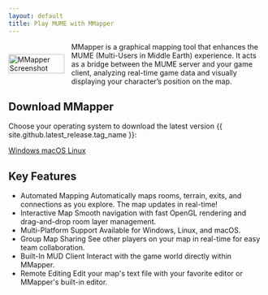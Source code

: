 ```yaml
---
layout: default
title: Play MUME with MMapper
---
```


<div id="index-screenshot-flex" style="display: flex; justify-content: space-between; align-items: center;">
    <img src="{{ site.screenshot }}" alt="MMapper Screenshot" style="display: block; margin: 0 auto; width: 100%; max-width: 400px; height: auto; margin-right: 1em;">
    MMapper is a graphical mapping tool that enhances the MUME (Multi-Users in Middle Earth) experience. It acts as a bridge between the MUME server and your game client, analyzing real-time game data and visually displaying your character’s position on the map.
</div>

## Download MMapper

Choose your operating system to download the latest version {{ site.github.latest_release.tag_name }}:

<div class="platform-links">
    <a href="{{ '/windows.html' | relative_url }}" class="platform-link">
        <i class="fab fa-windows"></i>
        <span>Windows</span>
    </a>
    <a href="{{ '/macos.html' | relative_url }}" class="platform-link">
        <i class="fab fa-apple"></i>
        <span>macOS</span>
    </a>
    <a href="{{ '/linux.html' | relative_url }}" class="platform-link">
        <i class="fab fa-linux"></i>
        <span>Linux</span>
    </a>
</div>

## Key Features
-  <span class="feature-box">Automated Mapping</span> Automatically maps rooms, terrain, exits, and connections as you explore. The map updates in real-time!
-  <span class="feature-box">Interactive Map</span> Smooth navigation with fast OpenGL rendering and drag-and-drop room layer management.
-  <span class="feature-box">Multi-Platform Support</span> Available for Windows, Linux, and macOS.
-  <span class="feature-box">Group Map Sharing</span> See other players on your map in real-time for easy team collaboration.
-  <span class="feature-box">Built-In MUD Client</span> Interact with the game world directly within MMapper.
-  <span class="feature-box">Remote Editing</span> Edit your map's text file with your favorite editor or MMapper's built-in editor.
